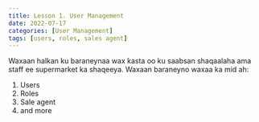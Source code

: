```yaml
---
title: Lesson 1. User Management
date: 2022-07-17
categories: [User Management]
tags: [users, roles, sales agent]
---
```


Waxaan halkan ku baraneynaa wax kasta oo ku saabsan shaqaalaha ama staff ee supermarket ka shaqeeya. Waxaan baraneyno waxaa ka mid ah:

1. Users
2. Roles
3. Sale agent
4. and more
